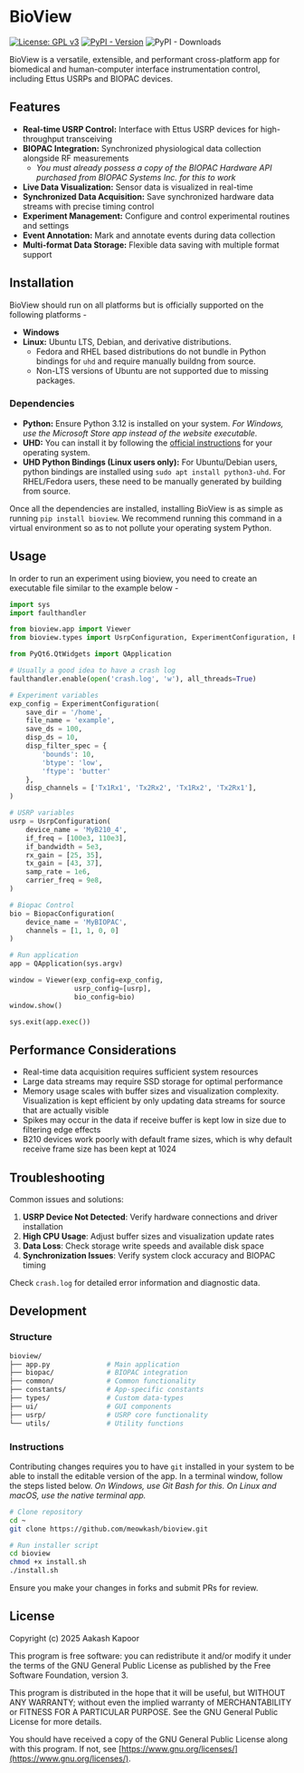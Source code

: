 # BioView

[![License: GPL v3](https://img.shields.io/badge/License-GPLv3-blue.svg?style=for-the-badge&label=License&labelColor=%23084594&color=%234292c6)](https://www.gnu.org/licenses/gpl-3.0)
[![PyPI - Version](https://img.shields.io/pypi/v/bioview?style=for-the-badge&label=Version&labelColor=%23005a32&color=%2341ab5d)](https://pypi.org/project/bioview)
![PyPI - Downloads](https://img.shields.io/pypi/dm/bioview?style=for-the-badge&label=Downloads&labelColor=%234a1486&color=%236a51a3)

BioView is a versatile, extensible, and performant cross-platform app for biomedical and human-computer interface instrumentation control, including Ettus USRPs and BIOPAC devices.

## Features

* **Real-time USRP Control:** Interface with Ettus USRP devices for high-throughput transceiving
* **BIOPAC Integration:** Synchronized physiological data collection alongside RF measurements
  * *You must already possess a copy of the BIOPAC Hardware API purchased from BIOPAC Systems Inc. for this to work*
* **Live Data Visualization:** Sensor data is visualized in real-time
* **Synchronized Data Acquisition:** Save synchronized hardware data streams with precise timing control
* **Experiment Management:** Configure and control experimental routines and settings
* **Event Annotation:** Mark and annotate events during data collection
* **Multi-format Data Storage:** Flexible data saving with multiple format support

## Installation

BioView should run on all platforms but is officially supported on the following platforms -

* **Windows**
* **Linux:** Ubuntu LTS, Debian, and derivative distributions.
  * Fedora and RHEL based distributions do not bundle in Python bindings for ```uhd``` and require manually buildng from source.
  * Non-LTS versions of Ubuntu are not supported due to missing packages.
  
### Dependencies

* **Python:** Ensure Python 3.12 is installed on your system. *For Windows, use the Microsoft Store app instead of the website executable.*
* **UHD:** You can install it by following the [official instructions](https://files.ettus.com/manual/page_install.html) for your operating system.
* **UHD Python Bindings (Linux users only):** For Ubuntu/Debian users, python bindings are installed using ```sudo apt install python3-uhd```. For RHEL/Fedora users, these need to be manually generated by building from source.

Once all the dependencies are installed, installing BioView is as simple as running ```pip install bioview```. We recommend running this command in a virtual environment so as to not pollute your operating system Python. 

## Usage

In order to run an experiment using bioview, you need to create an executable file similar to the example below -

```Python
import sys 
import faulthandler

from bioview.app import Viewer
from bioview.types import UsrpConfiguration, ExperimentConfiguration, BiopacConfiguration

from PyQt6.QtWidgets import QApplication

# Usually a good idea to have a crash log 
faulthandler.enable(open('crash.log', 'w'), all_threads=True)

# Experiment variables 
exp_config = ExperimentConfiguration(
    save_dir = '/home',
    file_name = 'example', 
    save_ds = 100,    
    disp_ds = 10, 
    disp_filter_spec = {
        'bounds': 10,
        'btype': 'low',
        'ftype': 'butter' 
    },
    disp_channels = ['Tx1Rx1', 'Tx2Rx2', 'Tx1Rx2', 'Tx2Rx1'],
)

# USRP variables 
usrp = UsrpConfiguration(
    device_name = 'MyB210_4', 
    if_freq = [100e3, 110e3],
    if_bandwidth = 5e3, 
    rx_gain = [25, 35], 
    tx_gain = [43, 37], 
    samp_rate = 1e6, 
    carrier_freq = 9e8,
)

# Biopac Control
bio = BiopacConfiguration(
    device_name = 'MyBIOPAC', 
    channels = [1, 1, 0, 0]
)

# Run application
app = QApplication(sys.argv)

window = Viewer(exp_config=exp_config,
                usrp_config=[usrp], 
                bio_config=bio)
window.show()

sys.exit(app.exec())
```

## Performance Considerations

* Real-time data acquisition requires sufficient system resources
* Large data streams may require SSD storage for optimal performance
* Memory usage scales with buffer sizes and visualization complexity. Visualization is kept efficient by only updating data streams for source that are actually visible
* Spikes may occur in the data if receive buffer is kept low in size due to filtering edge effects
* B210 devices work poorly with default frame sizes, which is why default receive frame size has been kept at 1024

## Troubleshooting

Common issues and solutions:

1. **USRP Device Not Detected**: Verify hardware connections and driver installation
2. **High CPU Usage**: Adjust buffer sizes and visualization update rates
3. **Data Loss**: Check storage write speeds and available disk space
4. **Synchronization Issues**: Verify system clock accuracy and BIOPAC timing

Check `crash.log` for detailed error information and diagnostic data.

## Development

### Structure

```bash
bioview/
├── app.py              # Main application
├── biopac/             # BIOPAC integration
├── common/             # Common functionality
├── constants/          # App-specific constants
├── types/              # Custom data-types 
├── ui/                 # GUI components
├── usrp/               # USRP core functionality
└── utils/              # Utility functions
```

### Instructions

Contributing changes requires you to have ```git``` installed in your system to be able to install the editable version of the app. In a terminal window, follow the steps listed below. *On Windows, use Git Bash for this. On Linux and macOS, use the native terminal app.*

```bash
# Clone repository 
cd ~ 
git clone https://github.com/meowkash/bioview.git 

# Run installer script
cd bioview
chmod +x install.sh
./install.sh 
```

Ensure you make your changes in forks and submit PRs for review.

## License

Copyright (c) 2025 Aakash Kapoor

This program is free software: you can redistribute it and/or modify it under the terms of the GNU General Public License as published by the Free Software Foundation, version 3.

This program is distributed in the hope that it will be useful, but WITHOUT ANY WARRANTY; without even the implied warranty of MERCHANTABILITY or FITNESS FOR A PARTICULAR PURPOSE. See the GNU General Public License for more details.

You should have received a copy of the GNU General Public License along with this program. If not, see [https://www.gnu.org/licenses/](https://www.gnu.org/licenses/).
